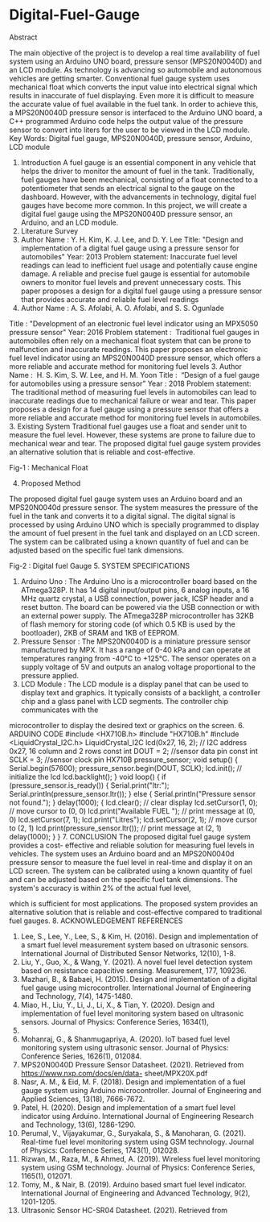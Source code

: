 # Digital-Fuel-Gauge

Abstract

The main objective of the project is to develop a real time
availability of fuel system using an Arduino UNO board,
pressure sensor (MPS20N0040D) and an LCD module. As
technology is advancing so automobile and autonomous
vehicles are getting smarter. Conventional fuel gauge
system uses mechanical float which converts the input value
into electrical signal which results in inaccurate of fuel
displaying. Even more it is difficult to measure the accurate
value of fuel available in the fuel tank. In order to achieve
this, a MPS20N0040D pressure sensor is interfaced to the
Arduino UNO board, a C++ programmed Arduino code
helps the output value of the pressure sensor to convert into
liters for the user to be viewed in the LCD module.
Key Words: Digital fuel gauge, MPS20N0040D,
pressure sensor, Arduino, LCD module
1. Introduction
A fuel gauge is an essential component in any vehicle that
helps the driver to monitor the amount of fuel in the tank.
Traditionally, fuel gauges have been mechanical, consisting
of a float connected to a potentiometer that sends an
electrical signal to the gauge on the dashboard. However,
with the advancements in technology, digital fuel gauges
have become more common. In this project, we will create a
digital fuel gauge using the MPS20N0040D pressure sensor,
an Arduino, and an LCD module.
2. Literature Survey
1. Author Name : Y. H. Kim, K. J. Lee, and D. Y.
Lee
Title: &quot;Design and implementation of a digital fuel
gauge using a pressure sensor for automobiles&quot;
Year: 2013
Problem statement: Inaccurate fuel level readings
can lead to inefficient fuel usage and potentially
cause engine damage. A reliable and precise fuel
gauge is essential for automobile owners to monitor
fuel levels and prevent unnecessary costs. This
paper proposes a design for a digital fuel gauge
using a pressure sensor that provides accurate and
reliable fuel level readings
2. Author Name : A. S. Afolabi, A. O. Afolabi, and
S. S. Ogunlade

Title : &quot;Development of an electronic fuel level
indicator using an MPX5050 pressure sensor&quot;
Year: 2016
Problem statement :  Traditional fuel gauges in
automobiles often rely on a mechanical float
system that can be prone to malfunction and
inaccurate readings. This paper proposes an
electronic fuel level indicator using an
MPS20N0040D pressure sensor, which offers a
more reliable and accurate method for monitoring
fuel levels
3. Author Name :  H. S. Kim, S. W. Lee, and H. M.
Yoon
Title :  “Design of a fuel gauge for automobiles
using a pressure sensor”
Year : 2018
Problem statement:  The traditional method of
measuring fuel levels in automobiles can lead to
inaccurate readings due to mechanical failure or
wear and tear. This paper proposes a design for a
fuel gauge using a pressure sensor that offers a
more reliable and accurate method for monitoring
fuel levels in automobiles.
3. Existing System
Traditional fuel gauges use a float and sender unit to
measure the fuel level. However, these systems are prone to
failure due to mechanical wear and tear. The proposed
digital fuel gauge system provides an alternative solution
that is reliable and cost-effective.

Fig-1 : Mechanical Float

4. Proposed Method

The proposed digital fuel gauge system uses an Arduino
board and an MPS20N0040d pressure sensor. The system
measures the pressure of the fuel in the tank and converts it
to a digital signal. The digital signal is processed by using
Arduino UNO which is specially programmed to display the
amount of fuel present in the fuel tank and displayed on an
LCD screen. The system can be calibrated using a known
quantity of fuel and can be adjusted based on the specific
fuel tank dimensions.

Fig-2 : Digital fuel Gauge
5. SYSTEM SPECIFICATIONS
1. Arduino Uno : The Arduino Uno is a
microcontroller board based on the ATmega328P.
It has 14 digital input/output pins, 6 analog inputs,
a 16 MHz quartz crystal, a USB connection, power
jack, ICSP header and a reset button. The board can
be powered via the USB connection or with an
external power supply. The ATmega328P
microcontroller has 32KB of flash memory for
storing code (of which 0.5 KB is used by the
bootloader), 2KB of SRAM and 1KB of EEPROM.
2. Pressure Sensor : The MPS20N0040D is a
miniature pressure sensor manufactured by MPX. It
has a range of 0-40 kPa and can operate at
temperatures ranging from -40°C to +125°C. The
sensor operates on a supply voltage of 5V and
outputs an analog voltage proportional to the
pressure applied.
3. LCD Module : The LCD module is a display panel
that can be used to display text and graphics. It
typically consists of a backlight, a controller chip
and a glass panel with LCD segments. The
controller chip communicates with the

microcontroller to display the desired text or
graphics on the screen.
6. ARDUINO CODE
#include &lt;HX710B.h&gt;
#include &quot;HX710B.h&quot;
#include &lt;LiquidCrystal_I2C.h&gt;
LiquidCrystal_I2C lcd(0x27, 16, 2); // I2C address 0x27, 16
column and 2 rows
const int DOUT = 2; //sensor data pin
const int SCLK = 3; //sensor clock pin
HX710B pressure_sensor;
void setup() {
Serial.begin(57600);
pressure_sensor.begin(DOUT, SCLK);
lcd.init(); // initialize the lcd
lcd.backlight();
}
void loop()
{
if (pressure_sensor.is_ready())
{
Serial.print(&quot;ltr:&quot;);
Serial.println(pressure_sensor.ltr());
} else
{
Serial.println(&quot;Pressure sensor not found.&quot;);
}
delay(1000);
{
lcd.clear(); // clear display
lcd.setCursor(1, 0); // move cursor to (0, 0)
lcd.print(&quot;Available FUEL &quot;); // print message at (0, 0)
lcd.setCursor(7, 1);
lcd.print(&quot;Litres&quot;);
lcd.setCursor(2, 1); // move cursor to (2, 1)
lcd.print(pressure_sensor.ltr()); // print message at (2, 1)
delay(1000);
}
}
7. CONCLUSION
The proposed digital fuel gauge system provides a cost-
effective and reliable solution for measuring fuel levels in
vehicles. The system uses an Arduino board and an
MPS20N0040d pressure sensor to measure the fuel level in
real-time and display it on an LCD screen. The system can
be calibrated using a known quantity of fuel and can be
adjusted based on the specific fuel tank dimensions. The
system&#39;s accuracy is within 2% of the actual fuel level,

which is sufficient for most applications. The proposed
system provides an alternative solution that is reliable and
cost-effective compared to traditional fuel gauges.
8. ACKNOWLEDGEMENT
REFERENCES
1. Lee, S., Lee, Y., Lee, S., &amp; Kim, H. (2016). Design
and implementation of a smart fuel level
measurement system based on ultrasonic sensors.
International Journal of Distributed Sensor
Networks, 12(10), 1-8.
2. Liu, Y., Guo, X., &amp; Wang, Y. (2021). A novel fuel
level detection system based on resistance
capacitive sensing. Measurement, 177, 109236.
3. Mazhari, B., &amp; Babaei, H. (2015). Design and
implementation of a digital fuel gauge using
microcontroller. International Journal of
Engineering and Technology, 7(4), 1475-1480.
4. Miao, H., Liu, Y., Li, J., Li, X., &amp; Tian, Y. (2020).
Design and implementation of fuel level
monitoring system based on ultrasonic sensors.
Journal of Physics: Conference Series, 1634(1),
012128.
5. Mohanraj, G., &amp; Shanmugapriya, A. (2020). IoT
based fuel level monitoring system using ultrasonic
sensor. Journal of Physics: Conference Series,
1626(1), 012084.
6. MPS20N0040D Pressure Sensor Datasheet. (2021).
Retrieved from https://www.nxp.com/docs/en/data-
sheet/MPX20X.pdf
7. Nasr, A. M., &amp; Eid, M. F. (2018). Design and
implementation of a fuel gauge system using
Arduino microcontroller. Journal of Engineering
and Applied Sciences, 13(18), 7666-7672.
8. Patel, H. (2020). Design and implementation of a
smart fuel level indicator using Arduino.
International Journal of Engineering Research and
Technology, 13(6), 1286-1290.
9. Perumal, V., Vijayakumar, G., Suryakala, S., &amp;
Manoharan, G. (2021). Real-time fuel level
monitoring system using GSM technology. Journal
of Physics: Conference Series, 1743(1), 012028.
10. Rizwan, M., Raza, M., &amp; Ahmed, A. (2019).
Wireless fuel level monitoring system using GSM
technology. Journal of Physics: Conference Series,
1165(1), 012071.
11. Tomy, M., &amp; Nair, B. (2019). Arduino based smart
fuel level indicator. International Journal of
Engineering and Advanced Technology, 9(2),
1201-1205.
12. Ultrasonic Sensor HC-SR04 Datasheet. (2021).
Retrieved from
